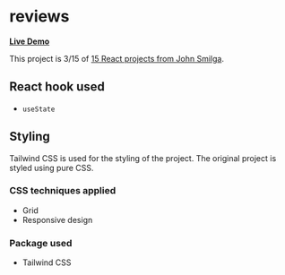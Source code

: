 # reviews

[**Live Demo**](https://nickau309.github.io/reviews/)

This project is 3/15 of [15 React projects from John Smilga](https://github.com/john-smilga/react-projects).

## React hook used
- `useState`

## Styling
Tailwind CSS is used for the styling of the project. The original project is styled using pure CSS. 

### CSS techniques applied
- Grid
- Responsive design

### Package used
- Tailwind CSS
